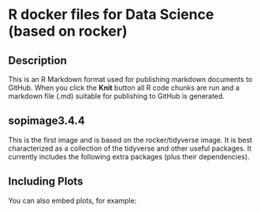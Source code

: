 R docker files for Data Science (based on rocker)
================

## Description

This is an R Markdown format used for publishing markdown documents to
GitHub. When you click the **Knit** button all R code chunks are run and
a markdown file (.md) suitable for publishing to GitHub is generated.

## sopimage3.4.4

This is the first image and is based on the rocker/tidyverse image. It
is best characterized as a collection of the tidyverse and other useful
packages. It currently includes the following extra packages (plus their
dependencies).

## Including Plots

You can also embed plots, for example:
